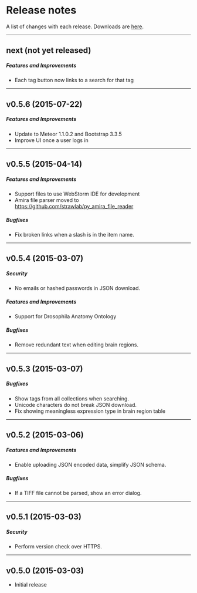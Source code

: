 # Release notes

A list of changes with each release. Downloads are
[here](https://github.com/strawlab/neuron-catalog/releases).

---

## next (not yet released)

##### Features and Improvements

- Each tag button now links to a search for that tag

---

## v0.5.6 (2015-07-22)

##### Features and Improvements

- Update to Meteor 1.1.0.2 and Bootstrap 3.3.5
- Improve UI once a user logs in

---

## v0.5.5 (2015-04-14)

##### Features and Improvements

- Support files to use WebStorm IDE for development
- Amira file parser moved to https://github.com/strawlab/py_amira_file_reader

##### Bugfixes

- Fix broken links when a slash is in the item name.

---

## v0.5.4 (2015-03-07)

##### Security

- No emails or hashed passwords in JSON download.

##### Features and Improvements

- Support for Drosophila Anatomy Ontology

##### Bugfixes

- Remove redundant text when editing brain regions.
 
---

## v0.5.3 (2015-03-07)

##### Bugfixes

- Show tags from all collections when searching.
- Unicode characters do not break JSON download.
- Fix showing meaningless expression type in brain region table

---

## v0.5.2 (2015-03-06)

##### Features and Improvements

- Enable uploading JSON encoded data, simplify JSON schema.

##### Bugfixes

- If a TIFF file cannot be parsed, show an error dialog.

---

## v0.5.1 (2015-03-03)

##### Security

- Perform version check over HTTPS.

---

## v0.5.0 (2015-03-03)

- Initial release
